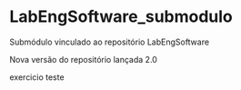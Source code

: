# LabEngSoftware_submodulo
Submódulo vinculado ao repositório LabEngSoftware

Nova versão do repositório lançada 2.0

exercicio teste